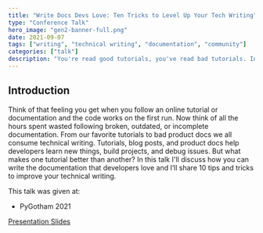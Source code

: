 ```yaml
---
title: "Write Docs Devs Love: Ten Tricks to Level Up Your Tech Writing"
type: "Conference Talk"
hero_image: "gen2-banner-full.png"
date: 2021-09-07
tags: ["writing", "technical writing", "documentation", "community"]
categories: ["talk"]
description: "You're read good tutorials, you've read bad tutorials. In this talk I'll discuss 10 tips and tricks to level up your technical writing."
---
```


## Introduction

Think of that feeling you get when you follow an online tutorial or documentation and the code works on the first run. Now think of all the hours spent wasted following broken, outdated, or incomplete documentation. From our favorite tutorials to bad product docs we all consume technical writing. Tutorials, blog posts, and product docs help developers learn new things, build projects, and debug issues. But what makes one tutorial better than another? In this talk I'll discuss how you can write the documentation that developers love and I’ll share 10 tips and tricks to improve your technical writing.

This talk was given at:

* PyGotham 2021
    

[Presentation Slides](/docs/docs-devs-love.pdf)    